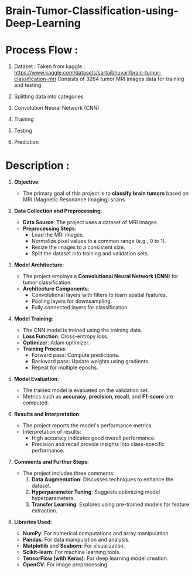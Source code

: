 # Brain-Tumor-Classification-using-Deep-Learning

# Process Flow :
1) Dataset : 
   Taken from kaggle : https://www.kaggle.com/datasets/sartajbhuvaji/brain-tumor-classification-mri
   Consists of 3264 tumor MRI images data for training and testing.

3) Splitting data into categories

4) Convolution Neural Network (CNN)

5) Training

6) Testing

7) Prediction

# Description :

1. **Objective**:
   - The primary goal of this project is to **classify brain tumors** based on MRI (Magnetic Resonance Imaging) scans.

2. **Data Collection and Preprocessing**:
   - **Data Source**: The project uses a dataset of MRI images.
   - **Preprocessing Steps**:
     - Load the MRI images.
     - Normalize pixel values to a common range (e.g., 0 to 1).
     - Resize the images to a consistent size.
     - Split the dataset into training and validation sets.

3. **Model Architecture**:
   - The project employs a **Convolutional Neural Network (CNN)** for tumor classification.
   - **Architecture Components**:
     - Convolutional layers with filters to learn spatial features.
     - Pooling layers for downsampling.
     - Fully connected layers for classification.

4. **Model Training**:
   - The CNN model is trained using the training data.
   - **Loss Function**: Cross-entropy loss.
   - **Optimizer**: Adam optimizer.
   - **Training Process**:
     - Forward pass: Compute predictions.
     - Backward pass: Update weights using gradients.
     - Repeat for multiple epochs.

5. **Model Evaluation**:
   - The trained model is evaluated on the validation set.
   - Metrics such as **accuracy**, **precision**, **recall**, and **F1-score** are computed.

6. **Results and Interpretation**:
   - The project reports the model's performance metrics.
   - Interpretation of results:
     - High accuracy indicates good overall performance.
     - Precision and recall provide insights into class-specific performance.

7. **Comments and Further Steps**:
   - The project includes three comments:
     1. **Data Augmentation**: Discusses techniques to enhance the dataset.
     2. **Hyperparameter Tuning**: Suggests optimizing model hyperparameters.
     3. **Transfer Learning**: Explores using pre-trained models for feature extraction.

8. **Libraries Used**:
   - **NumPy**: For numerical computations and array manipulation.
   - **Pandas**: For data manipulation and analysis.
   - **Matplotlib** and **Seaborn**: For visualization.
   - **Scikit-learn**: For machine learning tools.
   - **TensorFlow (with Keras)**: For deep learning model creation.
   - **OpenCV**: For image preprocessing.
